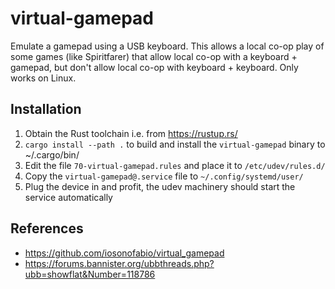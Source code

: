 # virtual-gamepad

Emulate a gamepad using a USB keyboard. This allows a local co-op play of some games (like
Spiritfarer) that allow local co-op with a keyboard + gamepad, but don't allow local co-op with
keyboard + keyboard. Only works on Linux.

## Installation

1. Obtain the Rust toolchain i.e. from https://rustup.rs/
2. `cargo install --path .` to build and install the `virtual-gamepad` binary to ~/.cargo/bin/
3. Edit the file `70-virtual-gamepad.rules` and place it to `/etc/udev/rules.d/`
4. Copy the `virtual-gamepad@.service` file to `~/.config/systemd/user/`
5. Plug the device in and profit, the udev machinery should start the service automatically

## References

- https://github.com/iosonofabio/virtual_gamepad
- https://forums.bannister.org/ubbthreads.php?ubb=showflat&Number=118786
